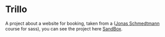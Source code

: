 # Trillo
A project about a website for booking, taken from a ([Jonas Schmedtmann](https://www.udemy.com/user/jonasschmedtmann/) course for sass), you can see the project here [SandBox](https://codesandbox.io/p/sandbox/eloquent-cookies-qyrhdc).

